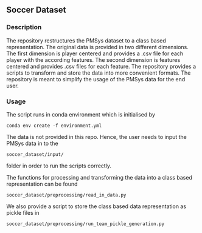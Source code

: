 ## Soccer Dataset 

### Description 
The repository restructures the PMSys dataset to a 
class based representation. The original data is provided in two different dimensions. The first dimension is player centered and provides 
a .csv file for each player with the according features. The second dimension is features centered and provides 
.csv files for each feature. The repository provides a scripts to transform and store the data into more convenient formats. 
The repository is meant to simplify the usage of the PMSys data for the end user. 


### Usage 

The script runs in conda environment which is initialised by 
<pre><code>conda env create -f environment.yml
</code></pre>

The data is not provided in this repo. Hence, the user needs to input the PMSys data in to the 
<pre><code>soccer_dataset/input/
</code></pre>
folder in order to run the scripts correctly.

The functions for processing and transforming the data into a class based representation can be found 
<pre><code>soccer_dataset/preprocessing/read_in_data.py
</code></pre>

We also provide a script to store the class based data representation as pickle files in 
<pre><code>soccer_dataset/preprocessing/run_team_pickle_generation.py
</code></pre>

